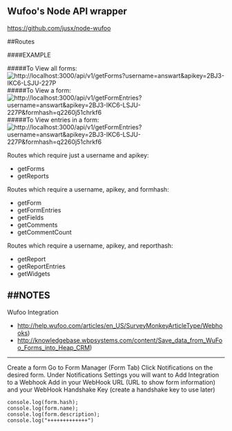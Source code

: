 Wufoo's Node API wrapper
---
https://github.com/jusx/node-wufoo


##Routes

####EXAMPLE

#####To View all forms:
![http://localhost:3000/api/v1/getForms?username=answart&apikey=2BJ3-IKC6-LSJU-227P]()
#####To View a form:
![http://localhost:3000/api/v1/getFormEntries?username=answart&apikey=2BJ3-IKC6-LSJU-227P&formhash=q2260j51chrkf6]()
#####To View entries in a form:
![http://localhost:3000/api/v1/getFormEntries?username=answart&apikey=2BJ3-IKC6-LSJU-227P&formhash=q2260j51chrkf6]()


Routes which require just a username and apikey:

- getForms
- getReports

Routes which require a username, apikey, and formhash:

- getForm
- getFormEntries
- getFields
- getComments
- getCommentCount

Routes which require a username, apikey, and reporthash:

- getReport
- getReportEntries
- getWidgets


##NOTES
-------

Wufoo Integration

- http://help.wufoo.com/articles/en_US/SurveyMonkeyArticleType/Webhooks)
- http://knowledgebase.wbpsystems.com/content/Save_data_from_WuFoo_Forms_into_Heap_CRM)

------------------------
Create a form
Go to Form Manager (Form Tab)
Click Notifications on the desired form.
Under Notifications Settings you will want to Add Integration to a Webhook
Add in your WebHook URL (URL to show form information) and your WebHook Handshake Key (create a handshake key to use later)


    console.log(form.hash);
    console.log(form.name);
    console.log(form.description);
    console.log("+++++++++++++")

